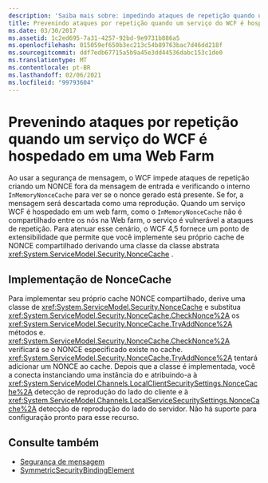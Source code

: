 ```yaml
---
description: 'Saiba mais sobre: impedindo ataques de repetição quando um serviço WCF é hospedado em um Web farm'
title: Prevenindo ataques por repetição quando um serviço do WCF é hospedado em uma Web Farm
ms.date: 03/30/2017
ms.assetid: 1c2ed695-7a31-4257-92bd-9e9731b886a5
ms.openlocfilehash: 015059ef650b3ec213c54b89763bac7d46dd218f
ms.sourcegitcommit: ddf7edb67715a5b9a45e3dd44536dabc153c1de0
ms.translationtype: MT
ms.contentlocale: pt-BR
ms.lasthandoff: 02/06/2021
ms.locfileid: "99793604"
---
```

# <a name="preventing-replay-attacks-when-a-wcf-service-is-hosted-in-a-web-farm"></a>Prevenindo ataques por repetição quando um serviço do WCF é hospedado em uma Web Farm

Ao usar a segurança de mensagem, o WCF impede ataques de repetição criando um NONCE fora da mensagem de entrada e verificando o interno `InMemoryNonceCache` para ver se o nonce gerado está presente. Se for, a mensagem será descartada como uma reprodução. Quando um serviço WCF é hospedado em um web farm, como o `InMemoryNonceCache` não é compartilhado entre os nós na Web farm, o serviço é vulnerável a ataques de repetição.  Para atenuar esse cenário, o WCF 4,5 fornece um ponto de extensibilidade que permite que você implemente seu próprio cache de NONCE compartilhado derivando uma classe da classe abstrata <xref:System.ServiceModel.Security.NonceCache> .  
  
## <a name="noncecache-implementation"></a>Implementação de NonceCache  

 Para implementar seu próprio cache NONCE compartilhado, derive uma classe de <xref:System.ServiceModel.Security.NonceCache> e substitua <xref:System.ServiceModel.Security.NonceCache.CheckNonce%2A> os <xref:System.ServiceModel.Security.NonceCache.TryAddNonce%2A> métodos e. <xref:System.ServiceModel.Security.NonceCache.CheckNonce%2A> verificará se o NONCE especificado existe no cache. <xref:System.ServiceModel.Security.NonceCache.TryAddNonce%2A> tentará adicionar um NONCE ao cache. Depois que a classe é implementada, você a conecta instanciando uma instância do e atribuindo-a à <xref:System.ServiceModel.Channels.LocalClientSecuritySettings.NonceCache%2A> detecção de reprodução do lado do cliente e à <xref:System.ServiceModel.Channels.LocalServiceSecuritySettings.NonceCache%2A> detecção de reprodução do lado do servidor. Não há suporte para configuração pronto para esse recurso.  
  
## <a name="see-also"></a>Consulte também

- [Segurança de mensagem](message-security-in-wcf.md)
- [SymmetricSecurityBindingElement](../diagnostics/wmi/symmetricsecuritybindingelement.md)
